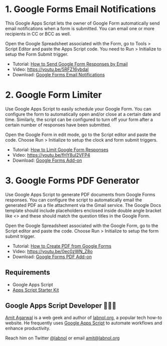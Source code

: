 # 1. Google Forms Email Notifications

This Google Apps Script lets the owner of Google Form automatically send email notifications when a form is submitted. You can email one or more recipients in CC or BCC as well.

Open the Google Spreadsheet associated with the Form, go to Tools > Script Editor and paste the Apps Script code. You need to Run > Initialize to setup the Form Submit trigger.

- Tutorial: [How to Send Google Form Responses by Email](https://www.labnol.org/internet/google-docs-email-form/20884/)
- Video: https://youtu.be/5RFZ16ybdaI
- Download: [Google Forms Email Notifications](https://chrome.google.com/webstore/detail/email-notifications-for-f/acknfdkglemcidajjmehljifccmflhkm)


# 2. Google Form Limiter

Use Google Apps Script to easily schedule your Google Form. You can configure the form to automatically open and/or close at a certain date and time. Similarly, the script can be configured to turn off your form after a certain number of responses have been submitted.

Open the Google Form in edit mode, go to the Script editor and paste the code. Choose Run > Initialize to setup the clock and form submit triggers.

- Tutorial: [How to Limit Google Form Responses](https://www.labnol.org/internet/schedule-google-forms/20707/)
- Video: https://youtu.be/fHY8uI2VFP4
- Download: [Google Forms Add-on](https://chrome.google.com/webstore/detail/email-notifications-for-f/acknfdkglemcidajjmehljifccmflhkm)

# 3. Google Forms PDF Generator

Use Google Apps Script to generate PDF documents from Google Forms responses. You can configure the script to automatically email the generated PDF as a file attachment via the Gmail service. The Google Docs template should include placeholders enclosed inside double angle bracket like *<<First Name>>* and these should match the question titles in the Google Form.

Open the Google Spreadsheet associated with the Google Form, go to the Script editor and paste the code. Choose Run > Initialize to setup the form submit trigger.

- Tutorial: [How to Create PDF from Google Forms](https://www.labnol.org/internet/convert-google-forms-pdf/32088/)
- Video: https://youtu.be/0ec0zWN_Z8o
- Download: [Google Forms PDF Add-on](https://chrome.google.com/webstore/detail/document-studio/nhgeilcelhkmajkfgmgldbinmgjjajlb)


## Requirements

- Google Apps Script
- [Apps Script Starter Kit](https://github.com/labnol/apps-script-starter)


## Google Apps Script Developer 👨🏼‍💻

[Amit Agarwal](https://digitalinspiration.com/google-developer) is a web geek and author of [labnol.org](https://www.labnol.org/), a popular tech how-to website. He frequently uses [Google Apps Script](https://ctrlq.org/) to automate workflows and enhance productivity. 

Reach him on Twitter [@labnol](https://twitter.com/labnol) or email amit@labnol.org
